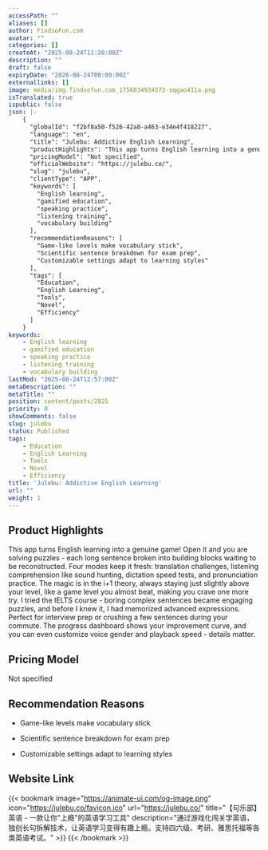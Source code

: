 ```yaml
---
accessPath: ""
aliases: []
author: FindsoFun.com
avatar: ""
categories: []
createAt: "2025-08-24T11:28:00Z"
description: ""
draft: false
expiryDate: "2026-08-24T00:00:00Z"
externallinks: []
image: media/img.findsofun.com_1756034934573-sqgao411a.png
isTranslated: true
ispublic: false
json: |-
    {
      "globalId": "f2bf8a50-f526-42a8-a463-e34e4f418227",
      "language": "en",
      "title": "Julebu: Addictive English Learning",
      "productHighlights": "This app turns English learning into a genuine game! Open it and you are solving puzzles - each long sentence broken into building blocks waiting to be reconstructed. Four modes keep it fresh: translation challenges, listening comprehension like sound hunting, dictation speed tests, and pronunciation practice. The magic is in the i+1 theory, always staying just slightly above your level, like a game level you almost beat, making you crave one more try. I tried the IELTS course - boring complex sentences became engaging puzzles, and before I knew it, I had memorized advanced expressions. Perfect for interview prep or crushing a few sentences during your commute. The progress dashboard shows your improvement curve, and you can even customize voice gender and playback speed - details matter.",
      "pricingModel": "Not specified",
      "officialWebsite": "https://julebu.co/",
      "slug": "julebu",
      "clientType": "APP",
      "keywords": [
        "English learning",
        "gamified education",
        "speaking practice",
        "listening training",
        "vocabulary building"
      ],
      "recommendationReasons": [
        "Game-like levels make vocabulary stick",
        "Scientific sentence breakdown for exam prep",
        "Customizable settings adapt to learning styles"
      ],
      "tags": [
        "Education",
        "English Learning",
        "Tools",
        "Novel",
        "Efficiency"
      ]
    }
keywords:
    - English learning
    - gamified education
    - speaking practice
    - listening training
    - vocabulary building
lastMod: "2025-08-24T12:57:00Z"
metaDescription: ""
metaTitle: ""
position: content/posts/2025
priority: 0
showComments: false
slug: julebu
status: Published
tags:
    - Education
    - English Learning
    - Tools
    - Novel
    - Efficiency
title: 'Julebu: Addictive English Learning'
url: ""
weight: 1
---
```

## Product Highlights
This app turns English learning into a genuine game! Open it and you are solving puzzles - each long sentence broken into building blocks waiting to be reconstructed. Four modes keep it fresh: translation challenges, listening comprehension like sound hunting, dictation speed tests, and pronunciation practice. The magic is in the i+1 theory, always staying just slightly above your level, like a game level you almost beat, making you crave one more try. I tried the IELTS course - boring complex sentences became engaging puzzles, and before I knew it, I had memorized advanced expressions. Perfect for interview prep or crushing a few sentences during your commute. The progress dashboard shows your improvement curve, and you can even customize voice gender and playback speed - details matter.

## Pricing Model
<!--more-->Not specified

## Recommendation Reasons
- Game-like levels make vocabulary stick

- Scientific sentence breakdown for exam prep

- Customizable settings adapt to learning styles

## Website Link
{{< bookmark image="https://animate-ui.com/og-image.png" icon="https://julebu.co/favicon.ico" url="https://julebu.co/" title="【句乐部】英语 - 一款让你\"上瘾\"的英语学习工具" description="通过游戏化闯关学英语，独创长句拆解技术，让英语学习变得有趣上瘾。支持四六级、考研、雅思托福等各类英语考试。" >}}
{{< /bookmark >}}

